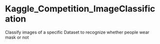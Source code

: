 # Kaggle_Competition_ImageClassification
Classify images of a specific Dataset to recognize whether people wear mask or not
